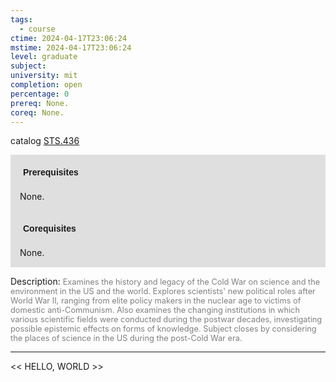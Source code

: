 ```yaml
---
tags:
  - course
ctime: 2024-04-17T23:06:24
mstime: 2024-04-17T23:06:24
level: graduate
subject: 
university: mit
completion: open
percentage: 0
prereq: None.
coreq: None.
---
```


catalog [STS.436](http://student.mit.edu/catalog/mSTSb.html#STS.436)

<span style="display: block; padding: 15px; background-color: rgb(100, 100, 100, 0.2);"><font id="m_prereq4159_0" style="display: block; font-family: Arial, sans-serif; font-weight: bold; padding: 5px">Prerequisites</font><br><span id="prereq4159_0">None.</span></span>
<span style="display: block; padding: 15px; background-color: rgb(100, 100, 100, 0.2);"><font id="m_coreq4159_0" style="display: block; font-family: Arial, sans-serif; font-weight: bold; padding: 5px">Corequisites</font><br><span id="coreq4159_0">None.</span></span>

<font style="">Description:</font>
<font style="color: grey; font-size: 0.8rem;">Examines the history and legacy of the Cold War on science and the environment in the US and the world. Explores scientists' new political roles after World War II, ranging from elite policy makers in the nuclear age to victims of domestic anti-Communism. Also examines the changing institutions in which various scientific fields were conducted during the postwar decades, investigating possible epistemic effects on forms of knowledge. Subject closes by considering the places of science in the US during the post-Cold War era.</font>



---

<< HELLO, WORLD >>
